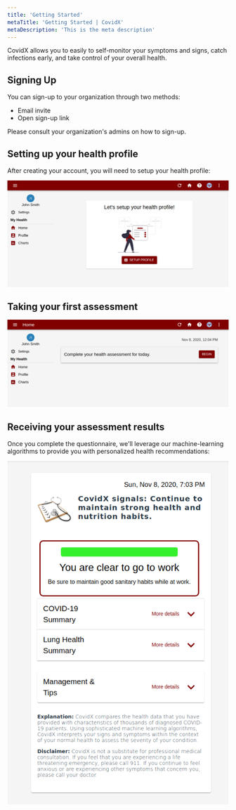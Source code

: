 ```yaml
---
title: 'Getting Started'
metaTitle: 'Getting Started | CovidX'
metaDescription: 'This is the meta description'
---
```


CovidX allows you to easily to self-monitor your symptoms and signs, catch infections early, and take control of your overall health.

## Signing Up

You can sign-up to your organization through two methods:

- Email invite
- Open sign-up link

Please consult your organization's admins on how to sign-up.

## Setting up your health profile

After creating your account, you will need to setup your health profile:

![Onboarding](./images/onboarding.png)

## Taking your first assessment

![First Assessment](./images/first_assessment.png)

## Receiving your assessment results

Once you complete the questionnaire, we'll leverage our machine-learning algorithms to provide you with personalized health recommendations:

![Results](./images/assessment_results.png)
